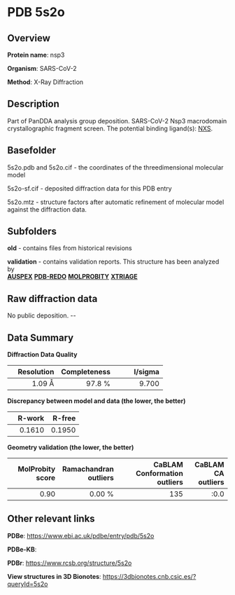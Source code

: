 # PDB 5s2o

## Overview

**Protein name**: nsp3

**Organism**: SARS-CoV-2

**Method**: X-Ray Diffraction

## Description

Part of PanDDA analysis group deposition. SARS-CoV-2 Nsp3 macrodomain crystallographic fragment screen. The potential binding ligand(s): [NXS](https://www.rcsb.org/ligand/NXS).

## Basefolder

5s2o.pdb and 5s2o.cif - the coordinates of the threedimensional molecular model

5s2o-sf.cif - deposited diffraction data for this PDB entry

5s2o.mtz - structure factors after automatic refinement of molecular model against the diffraction data.

## Subfolders



**old** - contains files from historical revisions

**validation** - contains validation reports. This structure has been analyzed by <br>[**AUSPEX**](https://github.com/thorn-lab/coronavirus_structural_task_force/tree/master/pdb/nsp3/SARS-CoV-2/5s2o/validation/auspex) [**PDB-REDO**](https://github.com/thorn-lab/coronavirus_structural_task_force/tree/master/pdb/nsp3/SARS-CoV-2/5s2o/validation/pdb-redo) [**MOLPROBITY**](https://github.com/thorn-lab/coronavirus_structural_task_force/tree/master/pdb/nsp3/SARS-CoV-2/5s2o/validation/molprobity) [**XTRIAGE**](https://github.com/thorn-lab/coronavirus_structural_task_force/blob/master/pdb/nsp3/SARS-CoV-2/5s2o/validation/Xtriage_output.log)   



## Raw diffraction data

No public deposition. --<br> 

## Data Summary
**Diffraction Data Quality**

|   | Resolution | Completeness| I/sigma |
|---|-------------:|----------------:|--------------:|
|   |1.09 Å|97.8  %|<img width=50/>9.700|

**Discrepancy between model and data (the lower, the better)**

|   | **R-work**| **R-free**   
|---|-------------:|----------------:|           
||  0.1610|  0.1950|

**Geometry validation (the lower, the better)**

|   |**MolProbity<br>score**| **Ramachandran<br>outliers** | **CaBLAM<br>Conformation outliers** | **CaBLAM<br>CA outliers** |
|---|-------------:|----------------:|----------------:|----------------:|
||  0.90|  0.00 %|135|:0.0|

 

 



## Other relevant links 
**PDBe**:  https://www.ebi.ac.uk/pdbe/entry/pdb/5s2o

**PDBe-KB**:  
 
**PDBr**: https://www.rcsb.org/structure/5s2o 

**View structures in 3D Bionotes**: https://3dbionotes.cnb.csic.es/?queryId=5s2o

